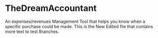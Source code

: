 # TheDreamAccountant
An expenses/revenues Management Tool that helps you know when a specific purchase could be made.
This is the New Edited file that contains more text to test Branches.
